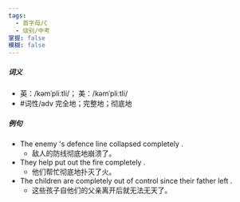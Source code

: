 ```yaml
---
tags:
  - 首字母/C
  - 级别/中考
掌握: false
模糊: false
---
```

##### 词义
- 英：/kəmˈpliːtli/； 美：/kəmˈpliːtli/
- #词性/adv  完全地；完整地；彻底地
##### 例句
- The enemy 's defence line collapsed completely .
	- 敌人的防线彻底地崩溃了。
- They help put out the fire completely .
	- 他们帮忙彻底地扑灭了火。
- The children are completely out of control since their father left .
	- 这些孩子自他们的父亲离开后就无法无天了。
